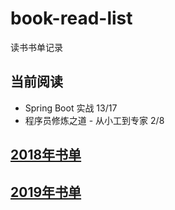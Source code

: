 # book-read-list
读书书单记录

## 当前阅读 

- Spring Boot 实战 13/17
- 程序员修炼之道 - 从小工到专家 2/8


## [2018年书单](/2018/README.md)

## [2019年书单](/2019/README.md)
